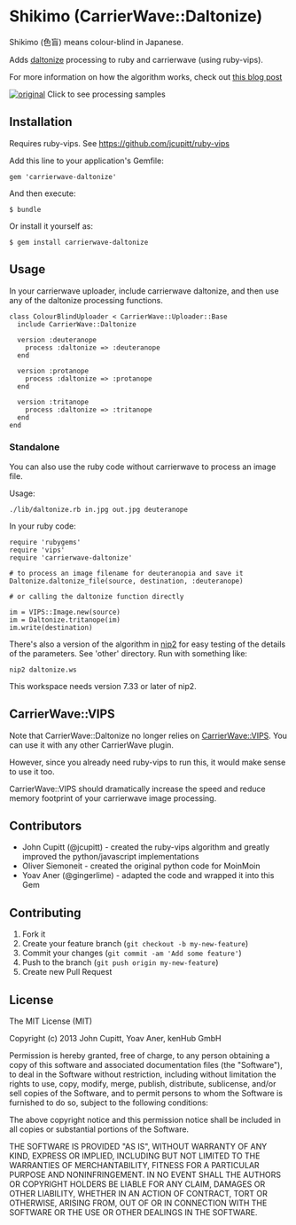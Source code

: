 # Shikimo (CarrierWave::Daltonize)

Shikimo (色盲) means colour-blind in Japanese.

Adds [daltonize](http://www.daltonize.org/) processing to ruby and carrierwave (using ruby-vips).

For more information on how the algorithm works, check out [this blog post](http://libvips.blogspot.co.uk/2013/05/daltonize-in-ruby-vips-carrierwave-and.html)

[![original](/other/images/ishihara.png)](/other/samples.md)
Click to see processing samples

## Installation

Requires ruby-vips. See https://github.com/jcupitt/ruby-vips

Add this line to your application's Gemfile:

    gem 'carrierwave-daltonize'

And then execute:

    $ bundle

Or install it yourself as:

    $ gem install carrierwave-daltonize

## Usage

In your carrierwave uploader, include carrierwave daltonize, and then use
any of the daltonize processing functions.

    class ColourBlindUploader < CarrierWave::Uploader::Base
      include CarrierWave::Daltonize

      version :deuteranope
        process :daltonize => :deuteranope
      end

      version :protanope
        process :daltonize => :protanope
      end

      version :tritanope
        process :daltonize => :tritanope
      end
    end

### Standalone

You can also use the ruby code without carrierwave to process an image file.

Usage:
    
    ./lib/daltonize.rb in.jpg out.jpg deuteranope

In your ruby code:

    require 'rubygems'
    require 'vips'
    require 'carrierwave-daltonize'

    # to process an image filename for deuteranopia and save it
    Daltonize.daltonize_file(source, destination, :deuteranope)

    # or calling the daltonize function directly

    im = VIPS::Image.new(source)
    im = Daltonize.tritanope(im)
    im.write(destination)

There's also a version of the algorithm in
[nip2](https://github.com/jcupitt/nip2) for easy testing of the
details of the parameters. See 'other' directory. Run with something like:

    nip2 daltonize.ws

This workspace needs version 7.33 or later of nip2.

## CarrierWave::VIPS

Note that CarrierWave::Daltonize no longer relies on [CarrierWave::VIPS](https://github.com/eltiare/carrierwave-vips). You can use it with any other CarrierWave plugin.

However, since you already need ruby-vips to run this, it would make sense to use it too. 

CarrierWave::VIPS should dramatically increase the speed and reduce memory footprint
of your carrierwave image processing.

## Contributors

* John Cupitt (@jcupitt) - created the ruby-vips algorithm and greatly improved the python/javascript implementations
* Oliver Siemoneit - created the original python code for MoinMoin
* Yoav Aner (@gingerlime) - adapted the code and wrapped it into this Gem

## Contributing

1. Fork it
2. Create your feature branch (`git checkout -b my-new-feature`)
3. Commit your changes (`git commit -am 'Add some feature'`)
4. Push to the branch (`git push origin my-new-feature`)
5. Create new Pull Request

## License

The MIT License (MIT)

Copyright (c) 2013 John Cupitt, Yoav Aner, kenHub GmbH

Permission is hereby granted, free of charge, to any person obtaining a copy
of this software and associated documentation files (the "Software"), to deal
in the Software without restriction, including without limitation the rights
to use, copy, modify, merge, publish, distribute, sublicense, and/or sell
copies of the Software, and to permit persons to whom the Software is
furnished to do so, subject to the following conditions:

The above copyright notice and this permission notice shall be included in
all copies or substantial portions of the Software.

THE SOFTWARE IS PROVIDED "AS IS", WITHOUT WARRANTY OF ANY KIND, EXPRESS OR
IMPLIED, INCLUDING BUT NOT LIMITED TO THE WARRANTIES OF MERCHANTABILITY,
FITNESS FOR A PARTICULAR PURPOSE AND NONINFRINGEMENT. IN NO EVENT SHALL THE
AUTHORS OR COPYRIGHT HOLDERS BE LIABLE FOR ANY CLAIM, DAMAGES OR OTHER
LIABILITY, WHETHER IN AN ACTION OF CONTRACT, TORT OR OTHERWISE, ARISING FROM,
OUT OF OR IN CONNECTION WITH THE SOFTWARE OR THE USE OR OTHER DEALINGS IN
THE SOFTWARE.
